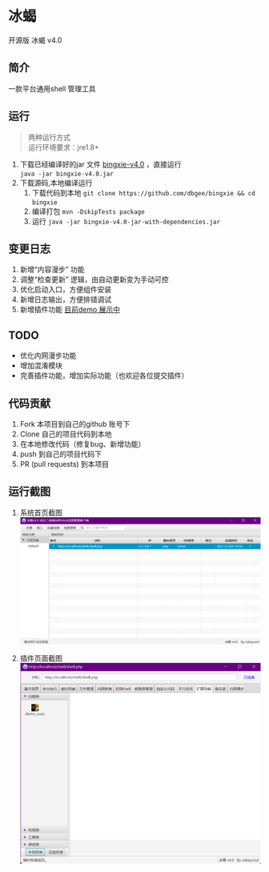 # 冰蝎
开源版 冰蝎 v4.0

## 简介
一款平台通用shell 管理工具

## 运行
> 两种运行方式  
> 运行环境要求：jre1.8+ 

1. 下载已经编译好的jar 文件 [bingxie-v4.0](https://github.com/dbgee/bingxie/releases/tag/v4.0)
，直接运行  
` java -jar bingxie-v4.0.jar `
2. 下载源码,本地编译运行
    1. 下载代码到本地 `git clone https://github.com/dbgee/bingxie && cd bingxie `
    2. 编译打包 `mvn -DskipTests package`
    3. 运行 ` java -jar bingxie-v4.0-jar-with-dependencies.jar `

## 变更日志
1. 新增“内容漫步” 功能
2. 调整“检查更新” 逻辑，由自动更新变为手动可控
3. 优化启动入口，方便组件安装
4. 新增日志输出，方便排错调试
5. 新增插件功能 [目前demo 展示中](https://github.com/dbgee/bingxie/wiki#%E6%8F%92%E4%BB%B6%E5%8A%9F%E8%83%BD%E4%BD%BF%E7%94%A8) 

## TODO
- 优化内网漫步功能
- 增加混淆模块
- 完善插件功能，增加实际功能（也欢迎各位提交插件）

## 代码贡献
1. Fork 本项目到自己的github 账号下
2. Clone 自己的项目代码到本地
3. 在本地修改代码（修复bug、新增功能）
4. push 到自己的项目代码下
5. PR (pull requests) 到本项目


## 运行截图
1. 系统首页截图
![软件首页](./images/index.png)  

2. 插件页面截图
![插件截图](./images/plugin.png)